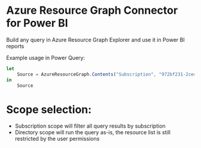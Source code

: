 # Azure Resource Graph Connector for Power BI

Build any query in Azure Resource Graph Explorer and use it in Power BI reports

Example usage in Power Query:


```javascript
let
    Source = AzureResourceGraph.Contents("Subscription", "972bf231-2ce4-...", "Commercial", "Resources | limit 5")
in 
    Source
```
# Scope selection:
- Subscription scope will filter all query results by subscription
- Directory scope will run the query as-is, the resource list is still restricted by the user permissions